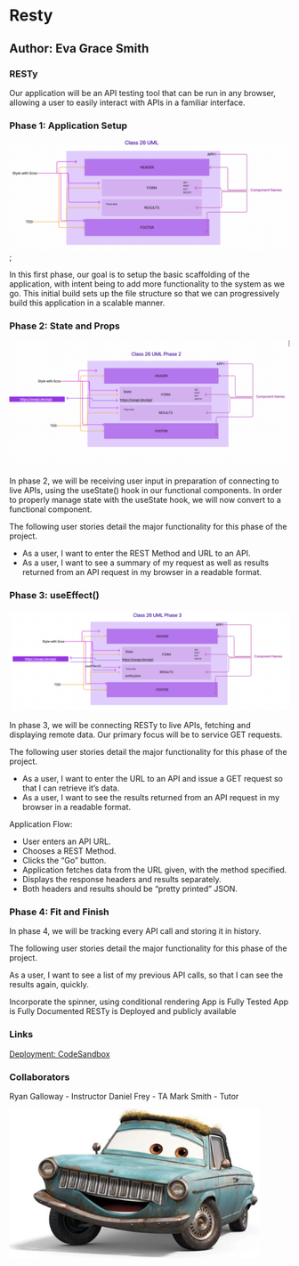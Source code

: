 # Resty

## Author: Eva Grace Smith

### RESTy

Our application will be an API testing tool that can be run in any browser, allowing a user to easily interact with APIs in a familiar interface.




### Phase 1: Application Setup

![Phase 1 UML](./src/assets/Class26UML.png);

In this first phase, our goal is to setup the basic scaffolding of the application, with intent being to add more functionality to the system as we go. This initial build sets up the file structure so that we can progressively build this application in a scalable manner.

### Phase 2: State and Props

![Phase 2 UML](./src/assets/Phase2UML.png)

In phase 2, we will be receiving user input in preparation of connecting to live APIs, using the useState() hook in our functional components. In order to properly manage state with the useState hook, we will now convert <App /> to a functional component.

The following user stories detail the major functionality for this phase of the project.

* As a user, I want to enter the REST Method and URL to an API.
* As a user, I want to see a summary of my request as well as results returned from an API request in my browser in a readable format.

### Phase 3: useEffect()

![Phase 3 UML](./src/assets/Phase3UML.png)

In phase 3, we will be connecting RESTy to live APIs, fetching and displaying remote data. Our primary focus will be to service GET requests.

The following user stories detail the major functionality for this phase of the project.

* As a user, I want to enter the URL to an API and issue a GET request so that I can retrieve it’s data.
* As a user, I want to see the results returned from an API request in my browser in a readable format.

Application Flow:

* User enters an API URL.
* Chooses a REST Method.
* Clicks the “Go” button.
* Application fetches data from the URL given, with the method specified.
* Displays the response headers and results separately.
* Both headers and results should be “pretty printed” JSON.

### Phase 4: Fit and Finish

In phase 4, we will be tracking every API call and storing it in history.

The following user stories detail the major functionality for this phase of the project.

As a user, I want to see a list of my previous API calls, so that I can see the results again, quickly.


Incorporate the spinner, using conditional rendering
App is Fully Tested
App is Fully Documented
RESTy is Deployed and publicly available

### Links

[Deployment: CodeSandbox](https://codesandbox.io/p/github/EvaGraceSmith/resty/main?workspaceId=0f6b3b9a-f258-4570-996a-1c11d92f10b3)

### Collaborators

Ryan Galloway - Instructor
Daniel Frey - TA
Mark Smith - Tutor

!["Resty"](./src/assets/rusty.png)